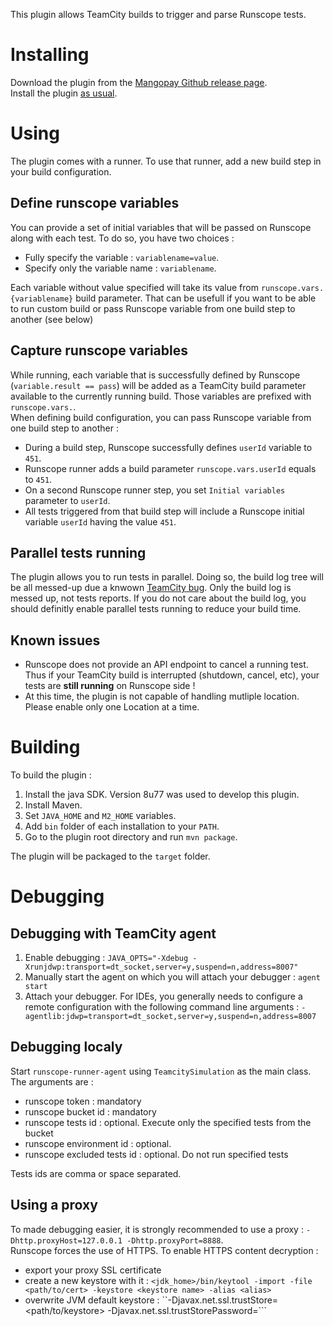 This plugin allows TeamCity builds to trigger and parse Runscope tests.

# Installing
Download the plugin from the [Mangopay Github release page](https://github.com/Mangopay/teamcity-runscope-runner/releases/latest).  
Install the plugin [as usual](https://confluence.jetbrains.com/display/TCD9/Installing+Additional+Plugins).

# Using
The plugin comes with a runner. To use that runner, add a new build step in your build configuration.

## Define runscope variables
You can provide a set of initial variables that will be passed on Runscope along with each test. To do so, you have two choices :
* Fully specify the variable : ```variablename=value```.
* Specify only the variable name : ```variablename```.

Each variable without value specified will take its value from ```runscope.vars.{variablename}``` build parameter.
That can be usefull if you want to be able to run custom build or pass Runscope variable from one build step to another (see below)

## Capture runscope variables
While running, each variable that is successfully defined by Runscope (```variable.result == pass```) will be added as a TeamCity build parameter available to the currently running build.
Those variables are prefixed with ```runscope.vars.```.  
When defining build configuration, you can pass Runscope variable from one build step to another :
* During a build step, Runscope successfully defines ```userId``` variable to ```451```.
* Runscope runner adds a build parameter ```runscope.vars.userId``` equals to ```451```.
* On a second Runscope runner step, you set ```Initial variables``` parameter to ```userId```.
* All tests triggered from that build step will include a Runscope initial variable ```userId``` having the value ```451```.

## Parallel tests running
The plugin allows you to run tests in parallel. Doing so, the build log tree will be all messed-up due a knwown [TeamCity bug](https://youtrack.jetbrains.com/issue/TW-8249).
Only the build log is messed up, not tests reports. If you do not care about the build log, you should definitly enable parallel tests running to reduce your build time.

## Known issues
* Runscope does not provide an API endpoint to cancel a running test. Thus if your TeamCity build is interrupted (shutdown, cancel, etc), your tests are **still running** on Runscope side !
* At this time, the plugin is not capable of handling mutliple location. Please enable only one Location at a time.

# Building
To build the plugin :  
1. Install the java SDK. Version 8u77 was used to develop this plugin.  
2. Install Maven.  
3. Set ```JAVA_HOME``` and ```M2_HOME``` variables.  
4. Add ```bin``` folder of each installation to your ```PATH```.  
5. Go to the plugin root directory and run ```mvn package```.  

The plugin will be packaged to the ```target``` folder.

# Debugging
## Debugging with TeamCity agent
1. Enable debugging : ```JAVA_OPTS="-Xdebug -Xrunjdwp:transport=dt_socket,server=y,suspend=n,address=8007"```  
2. Manually start the agent on which you will attach your debugger : ```agent start```  
3. Attach your debugger. For IDEs, you generally needs to configure a remote configuration with the following command line   arguments : ```-agentlib:jdwp=transport=dt_socket,server=y,suspend=n,address=8007```  

## Debugging localy
Start ```runscope-runner-agent``` using ```TeamcitySimulation``` as the main class. The arguments are :
* runscope token : mandatory
* runscope bucket id : mandatory
* runscope tests id : optional. Execute only the specified tests from the bucket
* runscope environment id : optional.
* runscope excluded tests id : optional. Do not run specified tests

Tests ids are comma or space separated.

## Using a proxy
To made debugging easier, it is strongly recommended to use a proxy : ```-Dhttp.proxyHost=127.0.0.1 -Dhttp.proxyPort=8888```.  
Runscope forces the use of HTTPS. To enable HTTPS content decryption :
* export your proxy SSL certificate
* create a new keystore with it : ```<jdk_home>/bin/keytool -import -file <path/to/cert> -keystore <keystore name> -alias <alias>```
* overwrite JVM default keystore : ``-Djavax.net.ssl.trustStore=<path/to/keystore>  -Djavax.net.ssl.trustStorePassword=<keystore password>```

